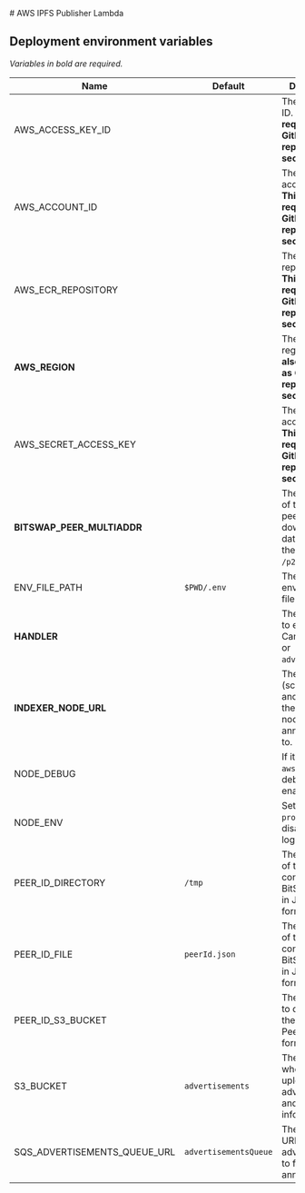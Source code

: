 # AWS IPFS Publisher Lambda

## Deployment environment variables

_Variables in bold are required._

| Name                         | Default               | Description                                                                            |
| ---------------------------- | --------------------- | -------------------------------------------------------------------------------------- |
| AWS_ACCESS_KEY_ID            |                       | The AWS key ID. **This is also required as GitHub repository secret.**                 |
| AWS_ACCOUNT_ID               |                       | The AWS account id. **This is only required as GitHub repository secret.**             |
| AWS_ECR_REPOSITORY           |                       | The AWS ECR repository. **This is only required as GitHub repository secret.**         |
| **AWS_REGION**               |                       | The AWS region. **This is also required as GitHub repository secret.**                 |
| AWS_SECRET_ACCESS_KEY        |                       | The AWS access key. **This is also required as GitHub repository secret.**             |
| **BITSWAP_PEER_MULTIADDR**   |                       | The multiaddr of the BitSwap peer to download the data from. Omit the `/p2p/...` part. |
| ENV_FILE_PATH                | `$PWD/.env`           | The environment file to load.                                                          |
| **HANDLER**                  |                       | The operation to execute. Can be `content` or `advertisement`.                         |
| **INDEXER_NODE_URL**         |                       | The root URL (schema, host and port) of the indexer node to announce data to.          |
| NODE_DEBUG                   |                       | If it contains `aws-ipfs`, debug mode is enabled.                                      |
| NODE_ENV                     |                       | Set to `production` to disable pretty logging.                                         |
| PEER_ID_DIRECTORY            | `/tmp`                | The directory of the file containing the BitSwap PeerID in JSON format.                |
| PEER_ID_FILE                 | `peerId.json`         | The filename of the file containing the BitSwap PeerID in JSON format.                 |
| PEER_ID_S3_BUCKET            |                       | The S3 bucket to download the BitSwap PeerID in JSON format.                           |
| S3_BUCKET                    | `advertisements`      | The S3 bucket where to upload advertisement and head information to.                   |
| SQS_ADVERTISEMENTS_QUEUE_URL | `advertisementsQueue` | The SQS topic URL to upload advertisement to for announcement.                         |
